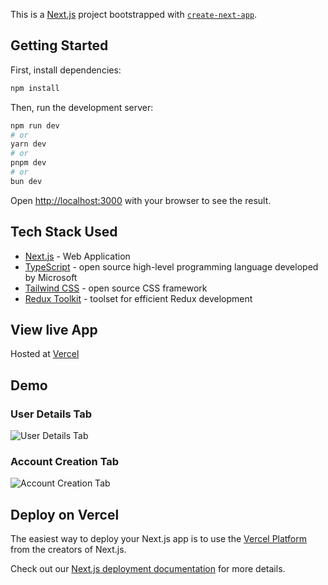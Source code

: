 This is a [Next.js](https://nextjs.org/) project bootstrapped with [`create-next-app`](https://github.com/vercel/next.js/tree/canary/packages/create-next-app).

## Getting Started

First, install dependencies:

```bash
npm install
```

Then, run the development server:

```bash
npm run dev
# or
yarn dev
# or
pnpm dev
# or
bun dev
```

Open [http://localhost:3000](http://localhost:3000) with your browser to see the result.

## Tech Stack Used

* [Next.js](https://nextjs.org/) - Web Application
* [TypeScript](https://www.typescriptlang.org/docs/) - open source high-level programming language developed by Microsoft
* [Tailwind CSS](https://tailwindcss.com/docs/) - open source CSS framework
* [Redux Toolkit](https://redux-toolkit.js.org/) - toolset for efficient Redux development


## View live App

Hosted at [Vercel](https://user-management-dashboard-nextjs.vercel.app/)


## Demo

### User Details Tab
![User Details Tab](https://github.com/AKSourav/userManagementDashboard.Nextjs/assets/97042110/9f29d130-c389-4ccd-8177-47225def6e4f)

### Account Creation Tab
![Account Creation Tab](https://github.com/AKSourav/userManagementDashboard.Nextjs/assets/97042110/c8f50838-3cb6-4f71-8896-2b92cfe09396)



## Deploy on Vercel

The easiest way to deploy your Next.js app is to use the [Vercel Platform](https://vercel.com/new?utm_medium=default-template&filter=next.js&utm_source=create-next-app&utm_campaign=create-next-app-readme) from the creators of Next.js.

Check out our [Next.js deployment documentation](https://nextjs.org/docs/deployment) for more details.
